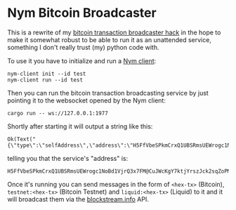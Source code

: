 # Nym Bitcoin Broadcaster

This is a rewrite of my [bitcoin transaction broadcaster hack](https://github.com/sgeisler/nym_btc_broadcast) in the
hope to make it somewhat robust to be able to run it as an unattended service, something I don't really trust (my)
python code with.

To use it you have to initialize and run a [Nym client](https://nymtech.net/docs/build-peapps/native-client/):
```
nym-client init --id test
nym-client run --id test
```

Then you can run the bitcoin transaction broadcasting service by just pointing it to the websocket opened by the Nym
client:
```
cargo run -- ws://127.0.0.1:1977
```

Shortly after starting it will output a string like this:
```
Ok(Text("{\"type\":\"selfAddress\",\"address\":\"H5FfVbeSPkmCrxQ1UBSRmsUEWrogc1NoBd1VjrQ3x7FM@CuJWcKgY7ktjYrszJck2sqZoPMrc9U1BGK8Wjtrh853v\"}"))
```

telling you that the service's "address" is:
```
H5FfVbeSPkmCrxQ1UBSRmsUEWrogc1NoBd1VjrQ3x7FM@CuJWcKgY7ktjYrszJck2sqZoPMrc9U1BGK8Wjtrh853v
```

Once it's running you can send messages in the form of `<hex-tx>` (Bitcoin), `testnet:<hex-tx>` (Bitcoin Testnet) and
 `liquid:<hex-tx>` (Liquid) to it and it will broadcast them via the [blockstream.info](https://blockstream.info/) API.